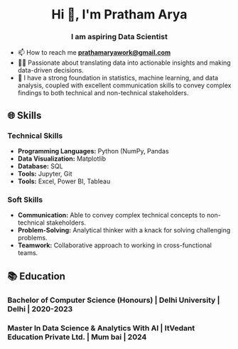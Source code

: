 <h1 align="center">Hi 👋, I'm Pratham Arya</h1>
<h3 align="center">I am aspiring Data Scientist</h3>

- 📫 How to reach me **prathamaryawork@gmail.com** 
- 🧑‍🔬 Passionate about translating data into actionable insights and making data-driven decisions.
- 🌱 I have a strong foundation in statistics, machine learning, and data analysis, coupled with excellent communication skills to convey complex findings to both technical and non-technical stakeholders.


 
## 🌐 Skills

### Technical Skills
- **Programming Languages:** Python (NumPy, Pandas 
- **Data Visualization:** Matplotlib
- **Database:** SQL
- **Tools:** Jupyter, Git
- **Tools:** Excel, Power BI, Tableau

### Soft Skills
- **Communication:** Able to convey complex technical concepts to non-technical stakeholders.
- **Problem-Solving:** Analytical thinker with a knack for solving challenging problems.
- **Teamwork:** Collaborative approach to working in cross-functional teams.

## 📚 Education

### Bachelor of Computer Science (Honours) | Delhi University | Delhi | 2020-2023
###  Master In Data Science & Analytics With AI | ItVedant Education Private Ltd. | Mum bai | 2024




